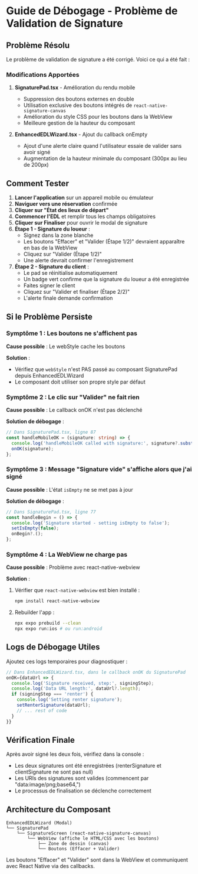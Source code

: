# Guide de Débogage - Problème de Validation de Signature

## Problème Résolu

Le problème de validation de signature a été corrigé. Voici ce qui a été fait :

### Modifications Apportées

1. **SignaturePad.tsx** - Amélioration du rendu mobile
   - Suppression des boutons externes en double
   - Utilisation exclusive des boutons intégrés de `react-native-signature-canvas`
   - Amélioration du style CSS pour les boutons dans la WebView
   - Meilleure gestion de la hauteur du composant

2. **EnhancedEDLWizard.tsx** - Ajout du callback onEmpty
   - Ajout d'une alerte claire quand l'utilisateur essaie de valider sans avoir signé
   - Augmentation de la hauteur minimale du composant (300px au lieu de 200px)

## Comment Tester

1. **Lancer l'application** sur un appareil mobile ou émulateur
2. **Naviguer vers une réservation** confirmée
3. **Cliquer sur "État des lieux de départ"**
4. **Commencer l'EDL** et remplir tous les champs obligatoires
5. **Cliquer sur Finaliser** pour ouvrir le modal de signature
6. **Étape 1 - Signature du loueur** :
   - Signez dans la zone blanche
   - Les boutons "Effacer" et "Valider (Étape 1/2)" devraient apparaître en bas de la WebView
   - Cliquez sur "Valider (Étape 1/2)"
   - Une alerte devrait confirmer l'enregistrement
7. **Étape 2 - Signature du client** :
   - Le pad se réinitialise automatiquement
   - Un badge vert confirme que la signature du loueur a été enregistrée
   - Faites signer le client
   - Cliquez sur "Valider et finaliser (Étape 2/2)"
   - L'alerte finale demande confirmation

## Si le Problème Persiste

### Symptôme 1 : Les boutons ne s'affichent pas

**Cause possible** : Le webStyle cache les boutons

**Solution** :
- Vérifiez que `webStyle` n'est PAS passé au composant SignaturePad depuis EnhancedEDLWizard
- Le composant doit utiliser son propre style par défaut

### Symptôme 2 : Le clic sur "Valider" ne fait rien

**Cause possible** : Le callback onOK n'est pas déclenché

**Solution de débogage** :
```typescript
// Dans SignaturePad.tsx, ligne 87
const handleMobileOK = (signature: string) => {
  console.log('handleMobileOK called with signature:', signature?.substring(0, 50));
  onOK(signature);
};
```

### Symptôme 3 : Message "Signature vide" s'affiche alors que j'ai signé

**Cause possible** : L'état `isEmpty` ne se met pas à jour

**Solution de débogage** :
```typescript
// Dans SignaturePad.tsx, ligne 77
const handleBegin = () => {
  console.log('Signature started - setting isEmpty to false');
  setIsEmpty(false);
  onBegin?.();
};
```

### Symptôme 4 : La WebView ne charge pas

**Cause possible** : Problème avec react-native-webview

**Solution** :
1. Vérifier que `react-native-webview` est bien installé :
   ```bash
   npm install react-native-webview
   ```
2. Rebuilder l'app :
   ```bash
   npx expo prebuild --clean
   npx expo run:ios # ou run:android
   ```

## Logs de Débogage Utiles

Ajoutez ces logs temporaires pour diagnostiquer :

```typescript
// Dans EnhancedEDLWizard.tsx, dans le callback onOK du SignaturePad
onOK={dataUrl => {
  console.log('Signature received, step:', signingStep);
  console.log('Data URL length:', dataUrl?.length);
  if (signingStep === 'renter') {
    console.log('Setting renter signature');
    setRenterSignature(dataUrl);
    // ... rest of code
  }
}}
```

## Vérification Finale

Après avoir signé les deux fois, vérifiez dans la console :
- Les deux signatures ont été enregistrées (renterSignature et clientSignature ne sont pas null)
- Les URIs des signatures sont valides (commencent par "data:image/png;base64,")
- Le processus de finalisation se déclenche correctement

## Architecture du Composant

```
EnhancedEDLWizard (Modal)
└── SignaturePad
    └── SignatureScreen (react-native-signature-canvas)
        └── WebView (affiche le HTML/CSS avec les boutons)
            ├── Zone de dessin (canvas)
            └── Boutons (Effacer + Valider)
```

Les boutons "Effacer" et "Valider" sont dans la WebView et communiquent avec React Native via des callbacks.
